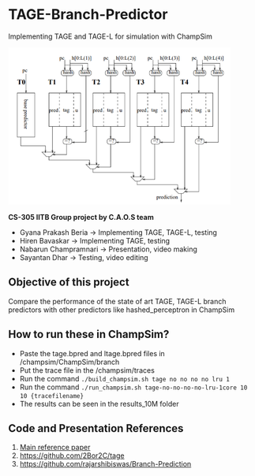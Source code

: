# TAGE-Branch-Predictor
Implementing TAGE and TAGE-L for simulation with ChampSim

<p align="left">
  <img src=".\tage_diagram.PNG" width=450>
</p>

**CS-305 IITB Group project by C.A.O.S team**
- Gyana Prakash Beria -> Implementing TAGE, TAGE-L, testing
- Hiren Bavaskar -> Implementing TAGE, testing
- Nabarun Champramnari -> Presentation, video making
- Sayantan Dhar -> Testing, video editing

## Objective of this project
Compare the performance of the state of art TAGE, TAGE-L branch predictors with other predictors like hashed_perceptron in ChampSim

## How to run these in ChampSim?
- Paste the tage.bpred and ltage.bpred files in /champsim/ChampSim/branch
- Put the trace file in the /champsim/traces
- Run the command ```./build_champsim.sh tage no no no no lru 1```
- Run the command ```./run_champsim.sh tage-no-no-no-no-lru-1core 10 10 {tracefilename}``` 
- The results can be seen in the results_10M folder

## Code and Presentation References
1. [Main reference paper](https://jilp.org/vol9/v9paper6.pdf)
2. https://github.com/2Bor2C/tage
3. https://github.com/rajarshibiswas/Branch-Prediction
